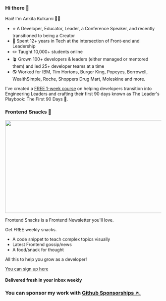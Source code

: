 ### Hi there 👋

Haii! I'm Ankita Kulkarni 👋🏽

- ⭐️ A Developer, Educator, Leader, a Conference Speaker, and recently transitioned to being a Creator
- 👤 Spent 12+ years in Tech at the intersection of Front-end and Leadership
- ✏️ Taught 10,000+ students online
- 🪴 Grown 100+ developers & leaders (either managed or mentored them) and led 25+ developer teams at a time
- 🌎 Worked for IBM, Tim Hortons, Burger King, Popeyes, Borrowell, WealthSimple, Roche, Shoppers Drug Mart, Moleskine and more.

I've created a [FREE 1-week course](https://www.growthfor90days.com/?utm_source=github&utm_medium=about) on helping developers transition into Engineering Leaders and crafting their first 90 days known as The Leader's Playbook: The First 90 Days 🚀.

### Frontend Snacks 💌

<a href="https://frontendsnacks.dev/?utm_source=github&utm_medium=about" target="_blank">
  <img src="https://frontendsnacks.dev/images/og-default.png" width="600" height="300" />
</a>

Frontend Snacks is a Frontend Newsletter you'll love. 

Get FREE weekly snacks.
- A code snippet to teach complex topics visually
- Latest Frontend gossip/news
- A food/snack for thought

All this to help you grow as a developer!

<a href="https://frontendsnacks.dev/?utm_source=github&utm_medium=about" target="_blank">You can sign up here</a>

#### Delivered fresh in your inbox weekly


<!--
**kulkarniankita/kulkarniankita** is a ✨ _special_ ✨ repository because its `README.md` (this file) appears on your GitHub profile.

Here are some ideas to get you started:

- 🔭 I’m currently working on ...
- 🌱 I’m currently learning ...
- 👯 I’m looking to collaborate on ...
- 🤔 I’m looking for help with ...
- 💬 Ask me about ...
- 📫 How to reach me: ...
- 😄 Pronouns: ...
- ⚡ Fun fact: ...
-->

### You can sponsor my work with [Github Sponsorships ↗.](https://github.com/sponsors/kulkarniankita)
